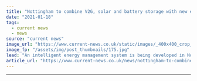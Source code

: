 ```yaml
---
title: "Nottingham to combine V2G, solar and battery storage with new energy management system"
date: "2021-01-18"
tags: 
  - current news
  - news
source: "current news"
image_url: "https://www.current-news.co.uk/static/images/_400x400_crop_center-center/PHOTO-eastcroft-depot-Nottingham-image-Openremote.jpg"
image_fp: "/assets/img/post_thumbnails/175.jpg"
lead: "​An intelligent energy management system is being developed in Nottingham to optimise clean technology including a fleet of electric vehicles (EVs), battery storage and solar."
article_url: "https://www.current-news.co.uk/news/nottingham-to-combine-v2g-solar-and-battery-storage-with-new-energy-management-system?utm_source=rss-feeds&utm_medium=rss&utm_campaign=rss"
---
```


---
